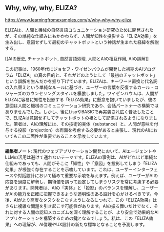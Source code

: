## Why, why, why, ELIZA?

https://www.learningfromexamples.com/p/why-why-why-eliza

ELIZAは、人間と機械の自然言語コミュニケーション研究のために開発されたが、その単純な仕組みにもかかわらず、人間が知性を投影する「ELIZA効果」を生み出し、意図せずして最初のチャットボットという神話が生まれた経緯を解説する。

[[AIの歴史, チャットボット, 自然言語処理, 人間とAIの相互作用, AIの誤解]]

この記事は、1960年代にジョセフ・ワイゼンバウムが開発した初期のAIプログラム「ELIZA」の真の目的と、それがどのようにして「最初のチャットボット」という誤解を生んだかを掘り下げています。ELIZAは、キーワード置換と代名詞の入れ替えという単純なルールに基づき、ユーザーの言葉を反復するカール・ロジャーズのカウンセリングスタイルを模倣しました。ワイゼンバウムは、人間がELIZAに容易に知性を投影する「ELIZA効果」に懸念を抱いていましたが、彼の意図は人間と機械のコミュニケーション研究であり、会話パートナーの構築ではありませんでした。しかし、後にLispやBASICで再実装され広く普及したことで、ELIZAは意図せずしてチャットボットの祖として記憶されるようになりました。筆者は、AIの理解には、その技術的実体（substance）と、人間が意味を付与する投影（projection）の両面を考慮する必要があると主張し、現代のAIにおいてもこの二面性が重要であることを示唆しています。

---

**編集者ノート**: 現代のウェブアプリケーション開発において、AIエージェントやLLMの活用は避けて通れないテーマです。ELIZAの事例は、AIがどれほど単純な仕組みであっても、人間がそこに「知性」や「意図」を投影してしまう「ELIZA効果」が根強く存在することを示唆しています。これは、ユーザーインターフェースや対話設計において極めて重要な示唆を与えます。例えば、ユーザーがAIの応答を過度に解釈し、期待値を誤って設定してしまうリスクを常に考慮する必要があります。開発者は、AIの「実体」と「投影」のバランスを理解し、ユーザーがAIの能力を正確に把握できるような透明性のある設計を心がけるべきです。今後、AIがより高度なタスクをこなすようになるにつれて、この「ELIZA効果」はさらに複雑な問題を引き起こす可能性があります。AIの振る舞いだけでなく、それに対する人間の認知メカニズムを深く理解することが、より安全で効果的なAIアプリケーションを構築するための鍵となるでしょう。私は、この「ELIZA効果」への理解が、AI倫理やUX設計の新たな標準となることを予測します。

